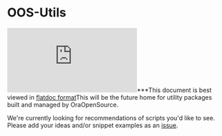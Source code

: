 # OOS-Utils

[![Analytics](https://ga-beacon.appspot.com/UA-59573016-4/oos-utils/README.md?pixel)](https://github.com/igrigorik/ga-beacon)***This document is best viewed in [flatdoc format](http://oraopensource.github.io/flatdoc?repo=oraclexe-apex&path=README.md)This will be the future home for utility packages built and managed by OraOpenSource.

We're currently looking for recommendations of scripts you'd like to see. Please add your ideas and/or snippet examples as an [issue](https://github.com/OraOpenSource/oos-utils/issues).

